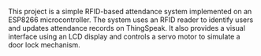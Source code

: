 This project is a simple RFID-based attendance system implemented on an ESP8266 microcontroller. The system uses an RFID reader to identify users and updates attendance records on ThingSpeak. It also provides a visual interface using an LCD display and controls a servo motor to simulate a door lock mechanism.
